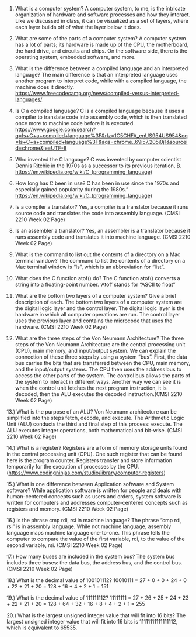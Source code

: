 1. What is a computer system?
    A computer system, to me, is the intricate organization of hardware and software processes and how they interact.  Like we discussed in class, it can be visualized as a set of layers, where each layer builds off of what the layer below it does.

2. What are some of the parts of a computer system?
    A computer system has a lot of parts; its hardware is made up of the CPU, the motherboard, the hard drive, and circuits and chips.  On the software side, there is the operating system, embedded software, and more.

3. What is the difference between a compiled language and an interpreted language?
    The main difference is that an interpreted language uses another program to interpret code, while with a compiled language, the machine does it directly.
    https://www.freecodecamp.org/news/compiled-versus-interpreted-languages/

4. Is C a compiled language?
    C is a compiled language because it uses a compiler to translate code into assembly code, which is then translated once more to machine code before it is executed. 
https://www.google.com/search?q=Is+C+a+compiled+language%3F&rlz=1C5CHFA_enUS954US954&oq=Is+C+a+compiled+language%3F&aqs=chrome..69i57.205j0j1&sourceid=chrome&ie=UTF-8


5. Who invented the C language?
    C was invented by computer scientist Dennis Ritchie in the 1970s as a successor to its previous iteration, B.
    https://en.wikipedia.org/wiki/C_(programming_language)

6. How long has C been in use?
    C has been in use since the 1970s and especially gained popularity during the 1980s.”
https://en.wikipedia.org/wiki/C_(programming_language)

7. ​​Is a compiler a translator?
    Yes, a compiler is a translator because it runs source code and translates the code into assembly language. (CMSI 2210 Week 02 Page)

8. Is an assembler a translator?
    Yes, an assembler is a translator because it runs assembly code and translates it into machine language. (CMSI 2210 Week 02 Page)

9. What is the command to list out the contents of a directory on a Mac terminal window?
    The command to list the contents of a directory on a Mac terminal window is “ls”, which is an abbreviation for “list”. 

10. What does the C function atof() do?
    The C function atof() converts a string into a floating-point number. ‘Atof’ stands for “ASCII to float” 

11. What are the bottom two layers of a computer system? Give a brief description of each.
    The bottom two layers of a computer system are the digital logic layer and the control layer. The digital logic layer is the hardware in which all computer operations are run. The control layer uses the previous layer and contains the microcode that uses the hardware. (CMSI 2210 Week 02 Page)

12. What are the three steps of the Von Neumann Architecture?
    The three steps of the Von Neumann Architecture are the central processing unit (CPU), main memory, and input/output system. We can explain the connection of these three steps by using a system “bus”. First, the data bus carries the bits that are transferred between the CPU, main memory, and the input/output systems. The CPU then uses the address bus to access the other parts of the system. The control bus allows the parts of the system to interact in different ways. Another way we can see it is when the control unit fetches the next program instruction, it is decoded, then the ALU executes the decoded instruction.(CMSI 2210 Week 02 Page)

13.) What is the purpose of an ALU?
    Von Neumann architecture can be simplified into the steps fetch, decode, and execute. The Arithmetic Logic Unit (ALU) conducts the third and final step of this process: execute. The ALU executes integer operations, both mathematical and bit-wise. (CMSI 2210 Week 02 Page)

14.) What is a register?
    Registers are a form of memory storage units found in the central processing unit (CPU). One such register that can be found here is the program counter. Registers transfer and store information temporarily for the execution of processes by the CPU. (https://www.codingninjas.com/studio/library/computer-registers)

15.) What is one difference between Application software and System software?
    While application software is written for people and deals with human-centered concepts such as users and orders, system software is written for computers and addresses computer-centered concepts such as registers and memory. (CMSI 2210 Week 02 Page)

16.) Is the phrase cmp rdi, rsi in machine language?
    The phrase “cmp rdi, rsi” is in assembly language. While not machine language, assembly language maps machine language one-to-one. This phrase tells the computer to compare the value of the first variable, rdi, to the value of the second variable, rsi. (CMSI 2210 Week 02 Page)

17.) How many buses are included in the system bus?
    The system bus includes three buses: the data bus, the address bus, and the control bus. (CMSI 2210 Week 02 Page)

18.) What is the decimal value of 100101112?
    10010111 = 27 + 0 + 0 + 24 + 0 + 22 + 21 + 20 = 128 + 16 + 4 + 2 + 1 = 151

19.) What is the decimal value of 111111112?
    11111111 = 27 + 26 + 25 + 24 + 23 + 22 + 21 + 20 = 128 + 64 + 32 + 16 + 8 + 4 + 2 + 1 = 255

20.) What is the largest unsigned integer value that will fit into 16 bits?
    The largest unsigned integer value that will fit into 16 bits is 11111111111111112, which is equivalent to 65535.


